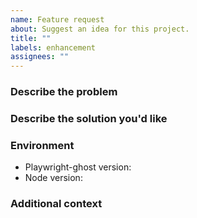 ```yaml
---
name: Feature request
about: Suggest an idea for this project.
title: ""
labels: enhancement
assignees: ""
---
```


### Describe the problem

<!-- A clear and concise description of what the problem is. Ex. I'm always
     frustrated when [...] -->

### Describe the solution you'd like

<!-- A clear and concise description of what you want to happen. -->

### Environment

- Playwright-ghost version<!-- e.g. 0.3.4 -->:
- Node version<!-- e.g. v18.12.0 -->:

### Additional context

<!-- Add any other context or screenshots about the feature request here. -->
